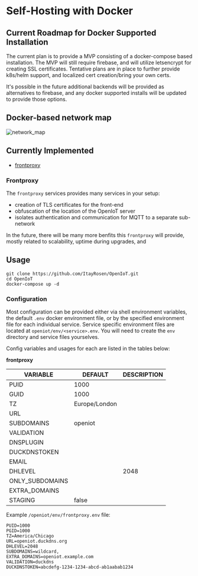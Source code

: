 # Self-Hosting with Docker

## Current Roadmap for Docker Supported Installation

The current plan is to provide a MVP consisting of a docker-compose based installation.
The MVP will still require firebase, and will utilize letsencrypt for creating SSL certificates.
Tentative plans are in place to further provide k8s/helm support, and localized cert creation/bring your
own certs.

It's possible in the future additional backends will be provided as alternatives to firebase, and any docker
supported installs will be updated to provide those options.


## Docker-based network map

![network_map](../assets/openiot_network_map.png)

## Currently Implemented

- [frontproxy](#frontproxy)


### Frontproxy

The `frontproxy` services provides many services in your setup:

- creation of TLS certificates for the front-end
- obfuscation of the location of the OpenIoT server
- isolates authentication and communication for MQTT to a separate sub-network

In the future, there will be many more benfits this `frontproxy` will provide, mostly
related to scalability, uptime during upgrades, and 

## Usage


```
git clone https://github.com/ItayRosen/OpenIoT.git
cd OpenIoT
docker-compose up -d
```

### Configuration

Most configuration can be provided either via shell environment variables, the
default `.env` docker environment file, or by the specified environment
file for each individual service.  Service specific environment files
are located at `openiot/env/<service>.env`. You will need to create the `env`
directory and service files yourselves.

Config variables and usages for each are listed in the tables below:

**frontproxy**

| VARIABLE | DEFAULT | DESCRIPTION |
| -------- | ------- | ----------- |
| PUID | 1000 | |
| GUID | 1000 | |
| TZ | Europe/London | |
| URL | | |
| SUBDOMAINS | openiot | |
| VALIDATION | | |
| DNSPLUGIN | | |
| DUCKDNSTOKEN | | |
| EMAIL | | |
| DHLEVEL | | 2048 |
| ONLY_SUBDOMAINS | | |
| EXTRA_DOMAINS | | |
| STAGING | false | |

Example `/openiot/env/frontproxy.env` file:

```
PUID=1000
PGID=1000
TZ=America/Chicago
URL=openiot.duckdns.org
DHLEVEL=2048
SUBDOMAINS=wildcard,
EXTRA_DOMAINS=openiot.example.com
VALIDATION=duckdns
DUCKDNSTOKEN=abcdefg-1234-1234-abcd-ab1aabab1234
```


